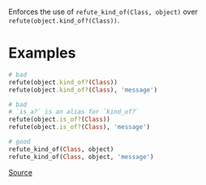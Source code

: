 
Enforces the use of `refute_kind_of(Class, object)`
over `refute(object.kind_of?(Class))`.

# Examples

```ruby
# bad
refute(object.kind_of?(Class))
refute(object.kind_of?(Class), 'message')

# bad
# `is_a?` is an alias for `kind_of?`
refute(object.is_of?(Class))
refute(object.is_of?(Class), 'message')

# good
refute_kind_of(Class, object)
refute_kind_of(Class, object, 'message')
```

[Source](http://www.rubydoc.info/gems/rubocop/RuboCop/Cop/Minitest/RefuteKindOf)